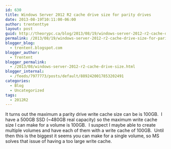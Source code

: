 ```yaml
---
id: 630
title: Windows Server 2012 R2 cache drive size for parity drives
date: 2013-08-19T10:11:00-06:00
author: trententtye
layout: post
guid: http://theorypc.ca/blog/2013/08/19/windows-server-2012-r2-cache-drive-size-for-parity-drives/
permalink: /2013/08/19/windows-server-2012-r2-cache-drive-size-for-parity-drives/
blogger_blog:
  - trentent.blogspot.com
blogger_author:
  - Trentent
blogger_permalink:
  - /2013/08/windows-server-2012-r2-cache-drive-size.html
blogger_internal:
  - /feeds/7977773/posts/default/8892420017853202491
categories:
  - Blog
  - Uncategorized
tags:
  - 2012R2
---
```

It turns out the maximum a parity drive write cache size can be is 100GB. &nbsp;I have a 500GB SSD (~480GB real capacity) so the maximum write cache size I can make for a volume is 100GB. &nbsp;I suspect I maybe able to create multiple volumes and have each of them with a write cache of 100GB. &nbsp;Until then this is the biggest it seems you can make for a single volume, so MS solves that issue of having a too large write cache.

<!-- AddThis Advanced Settings generic via filter on the_content -->

<!-- AddThis Share Buttons generic via filter on the_content -->
